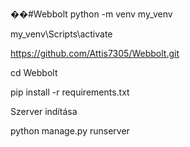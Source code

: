 ��# W e b b o l t 
 
python -m venv my_venv

my_venv\Scripts\activate

https://github.com/Attis7305/Webbolt.git

cd Webbolt

pip install -r requirements.txt


Szerver indítása

python manage.py runserver 
